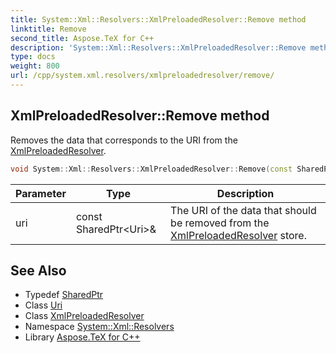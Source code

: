 ```yaml
---
title: System::Xml::Resolvers::XmlPreloadedResolver::Remove method
linktitle: Remove
second_title: Aspose.TeX for C++
description: 'System::Xml::Resolvers::XmlPreloadedResolver::Remove method. Removes the data that corresponds to the URI from the XmlPreloadedResolver in C++.'
type: docs
weight: 800
url: /cpp/system.xml.resolvers/xmlpreloadedresolver/remove/
---
```

## XmlPreloadedResolver::Remove method


Removes the data that corresponds to the URI from the [XmlPreloadedResolver](../).

```cpp
void System::Xml::Resolvers::XmlPreloadedResolver::Remove(const SharedPtr<Uri> &uri)
```


| Parameter | Type | Description |
| --- | --- | --- |
| uri | const SharedPtr\<Uri\>\& | The URI of the data that should be removed from the [XmlPreloadedResolver](../) store. |

## See Also

* Typedef [SharedPtr](../../../system/sharedptr/)
* Class [Uri](../../../system/uri/)
* Class [XmlPreloadedResolver](../)
* Namespace [System::Xml::Resolvers](../../)
* Library [Aspose.TeX for C++](../../../)
